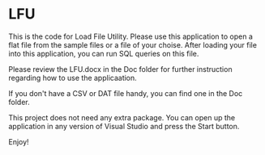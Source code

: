 # LFU
This is the code for Load File Utility. Please use this application to open a flat file from the sample files or a file 
of your choise.
After loading your file into this application, you can run SQL queries on this file.

Please review the LFU.docx in the Doc folder for further instruction regarding how to use the applicaation.

If you don't have a CSV or DAT file handy, you can find one in the Doc folder.

This project does not need any extra package. You can open up the application in any version of Visual Studio and press the Start button.

Enjoy!
